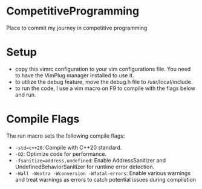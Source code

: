 # CompetitiveProgramming
Place to commit my journey in competitive programming 

# Setup
- copy this vimrc configuration to your vim configurations file. You need to have the VimPlug manager installed to use it.
- to utilize the debug feature, move the debug.h file to /usr/local/include.
- to run the code, I use a vim macro on F9 to compile with the flags below and
  run.

# Compile Flags
The run macro sets the following compile flags:

- `-std=c++20`: Compile with C++20 standard.
- `-O2`: Optimize code for performance.
- `-fsanitize=address,undefined`: Enable AddressSanitizer and UndefinedBehaviorSanitizer for runtime error detection.
- `-Wall -Wextra -Wconversion -Wfatal-errors`: Enable various warnings and treat warnings as errors to catch potential issues during compilation
